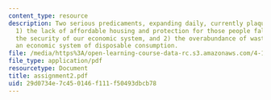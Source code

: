 ```yaml
---
content_type: resource
description: Two serious predicaments, expanding daily, currently plaque our society;
  1) the lack of affordable housing and protection for those people falling out of
  the security of our economic system, and 2) the overabundance of waste flowing from
  an economic system of disposable consumption.
file: /media/https%3A/open-learning-course-data-rc.s3.amazonaws.com/4-125b-architecture-studio-building-in-landscapes-fall-2005/29d0734e7c450146f111f50493dbcb78_assignment2.pdf
file_type: application/pdf
resourcetype: Document
title: assignment2.pdf
uid: 29d0734e-7c45-0146-f111-f50493dbcb78
---
```


